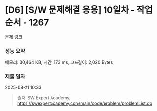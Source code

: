 # [D6] [S/W 문제해결 응용] 10일차 - 작업순서 - 1267 

[문제 링크](https://swexpertacademy.com/main/code/problem/problemDetail.do?contestProbId=AV18TrIqIwUCFAZN) 

### 성능 요약

메모리: 30,464 KB, 시간: 173 ms, 코드길이: 2,020 Bytes

### 제출 일자

2025-08-21 10:33



> 출처: SW Expert Academy, https://swexpertacademy.com/main/code/problem/problemList.do